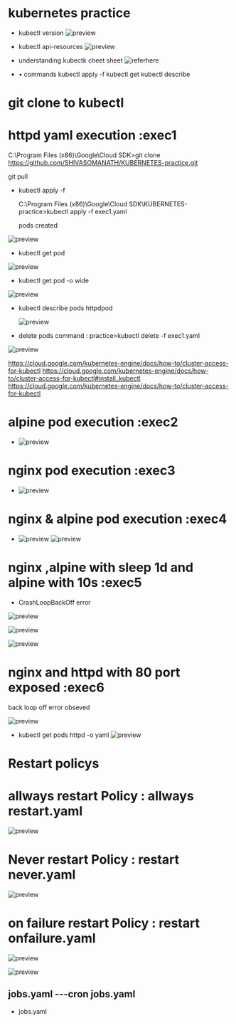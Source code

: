 # kubernetes practice

* kubectl version
 ![preview](/practice/images/1.PNG)

* kubectl api-resources
 ![preview](/practice/images/2.PNG)

* understanding kubectk cheet sheet
 ![referhere](https://kubernetes.io/docs/reference/kubectl/cheatsheet/)

* •	commands
kubectl apply -f
kubectl get <api-resource>
kubectl describe <kind> <name>

# git clone to kubectl

# httpd yaml execution :exec1

   C:\Program Files (x86)\Google\Cloud SDK>git clone https://github.com/SHIVASOMANATH/KUBERNETES-practice.git

   git pull
 
* kubectl apply -f 
  
  C:\Program Files (x86)\Google\Cloud SDK\KUBERNETES-practice>kubectl apply -f exec1.yaml
  
  pods created

 ![preview](/practice/images/3.PNG)

* kubectl get pod

 ![preview](/practice/images/4.PNG)

* kubectl get pod -o wide

 ![preview](/practice/images/5.PNG)

* kubectl describe pods httpdpod

  ![preview](/practice/images/6.PNG)

* delete pods command : practice>kubectl delete -f exec1.yaml
 
 ![preview](/practice/images/7.PNG)

https://cloud.google.com/kubernetes-engine/docs/how-to/cluster-access-for-kubectl
https://cloud.google.com/kubernetes-engine/docs/how-to/cluster-access-for-kubectl#install_kubectl
https://cloud.google.com/kubernetes-engine/docs/how-to/cluster-access-for-kubectl

# alpine pod execution :exec2

* ![preview](/practice/images/8.PNG)

# nginx pod execution :exec3
 
* ![preview](/practice/images/9.PNG)

# nginx & alpine pod execution :exec4

* ![preview](/practice/images/10.PNG)
  ![preview](/practice/images/11.PNG)

# nginx ,alpine with sleep 1d and alpine with 10s :exec5 

* CrashLoopBackOff error

 ![preview](/practice/images/12.PNG)
 
 ![preview](/practice/images/13.PNG)

 ![preview](/practice/images/14.PNG)

# nginx and httpd with 80 port exposed :exec6

 back loop off error obseved

 ![preview](/practice/images/15.PNG)


* kubectl get pods httpd -o yaml
 ![preview](/practice/images/16.PNG)

# Restart policys 

# allways restart Policy  : allways restart.yaml

  ![preview](/practice/images/17.PNG)

# Never restart Policy  : restart never.yaml

  ![preview](/practice/images/18.PNG)

# on failure restart Policy : restart onfailure.yaml

  ![preview](/practice/images/19.PNG)

  ![preview](/practice/images/20.PNG)

## jobs.yaml ---cron jobs.yaml

* jobs.yaml

  

 